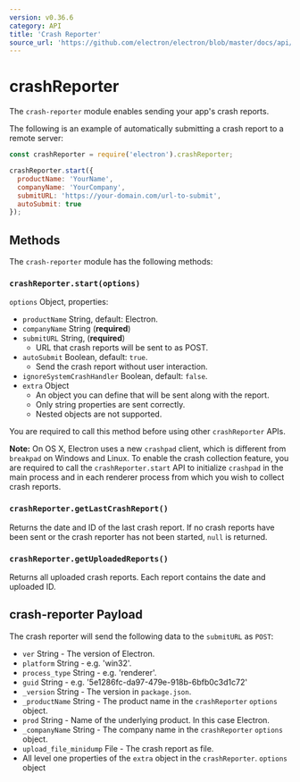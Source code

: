 ```yaml
---
version: v0.36.6
category: API
title: 'Crash Reporter'
source_url: 'https://github.com/electron/electron/blob/master/docs/api/crash-reporter.md'
---
```


# crashReporter

The `crash-reporter` module enables sending your app's crash reports.

The following is an example of automatically submitting a crash report to a
remote server:

```javascript
const crashReporter = require('electron').crashReporter;

crashReporter.start({
  productName: 'YourName',
  companyName: 'YourCompany',
  submitURL: 'https://your-domain.com/url-to-submit',
  autoSubmit: true
});
```

## Methods

The `crash-reporter` module has the following methods:

### `crashReporter.start(options)`

`options` Object, properties:

* `productName` String, default: Electron.
* `companyName` String (**required**)
* `submitURL` String, (**required**)
  * URL that crash reports will be sent to as POST.
* `autoSubmit` Boolean, default: `true`.
  * Send the crash report without user interaction.
* `ignoreSystemCrashHandler` Boolean, default: `false`.
* `extra` Object
  * An object you can define that will be sent along with the report.
  * Only string properties are sent correctly.
  * Nested objects are not supported.

You are required to call this method before using other `crashReporter`
APIs.

**Note:** On OS X, Electron uses a new `crashpad` client, which is different
from `breakpad` on Windows and Linux. To enable the crash collection feature,
you are required to call the `crashReporter.start` API to initialize `crashpad`
in the main process and in each renderer process from which you wish to collect
crash reports.

### `crashReporter.getLastCrashReport()`

Returns the date and ID of the last crash report. If no crash reports have been
sent or the crash reporter has not been started, `null` is returned.

### `crashReporter.getUploadedReports()`

Returns all uploaded crash reports. Each report contains the date and uploaded
ID.

## crash-reporter Payload

The crash reporter will send the following data to the `submitURL` as `POST`:

* `ver` String - The version of Electron.
* `platform` String - e.g. 'win32'.
* `process_type` String - e.g. 'renderer'.
* `guid` String - e.g. '5e1286fc-da97-479e-918b-6bfb0c3d1c72'
* `_version` String - The version in `package.json`.
* `_productName` String - The product name in the `crashReporter` `options`
  object.
* `prod` String - Name of the underlying product. In this case Electron.
* `_companyName` String - The company name in the `crashReporter` `options`
  object.
* `upload_file_minidump` File - The crash report as file.
* All level one properties of the `extra` object in the `crashReporter`.
  `options` object
